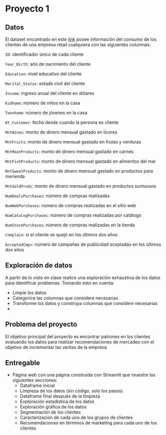 # Proyecto 1

## Datos

El dataset encontrado en este [link](https://github.com/unisalledatos/big_data/blob/main/datos/datos_marketing.csv) posee información del consumo de los clientes de una empresa retail cualquiera con las siguientes columnas:

`ID`: identificador único de cada cliente

`Year_Birth`: año de nacimiento del cliente

`Education`: nivel educativo del cliente

`Marital_Status`: estado civil del cliente

`Income`: ingreso anual del cliente en dólares

`Kidhome`: número de niños en la casa

`Teenhome`: número de jóvenes en la casa

`Dt_Customer`: fecha desde cuando la persona es cliente

`MntWines`: monto de dinero mensual gastado en licores

`MntFruits`: monto de dinero mensual gastado en frutas y verduras

`MntMeatProducts`: monto de dinero mensual gastado en carnes

`MntFishProducts`: monto de dinero mensual gastado en alimentos del mar

`MntSweetProducts`: monto de dinero mensual gastado en productos para merienda

`MntGoldProds`: monto de dinero mensual gastado en productos suntuosos

`NumDealsPurchases`: número de compras realizadas

`NumWebPurchases`: número de compras realizadas en el sitio web

`NumCatalogPurchases`: número de compras realizadas por catálogo

`NumStorePurchases`: número de compras realizadas en la tienda

`Complain`: si el cliente se quejó en los últimos dos años

`AcceptedCmps`: número de campañas de publicidad aceptadas en los últimos dos años

## Exploración de datos

A partir de lo visto en clase realice una exploración exhaustiva de los datos para identificar problemas. Tomando esto en cuenta:
- Limpie los datos
- Categorice las columnas que considere necesarias
- Transforme los datos y construya columnas que considere necesarias
- 
## Problema del proyecto

El objetivo principal del proyecto es encontrar patrones en los clientes evaluando los datos para realizar recomendaciones de mercadeo con el objetivo de incrementar las ventas de la empresa.

## Entregable

- Página web con una página construida con Streamlit que muestre las siguientes secciones:
    - Dataframe inicial
    - Limpieza de los datos (sin código, solo los pasos)
    - Dataframe final después de la limpieza
    - Exploración estadística de los datos
    - Exploración gráfica de los datos
    - Segmentación de los clientes
    - Caracterización de cada uno de los grupos de clientes
    - Recomendaciones en términos de marketing para cada uno de los clientes



